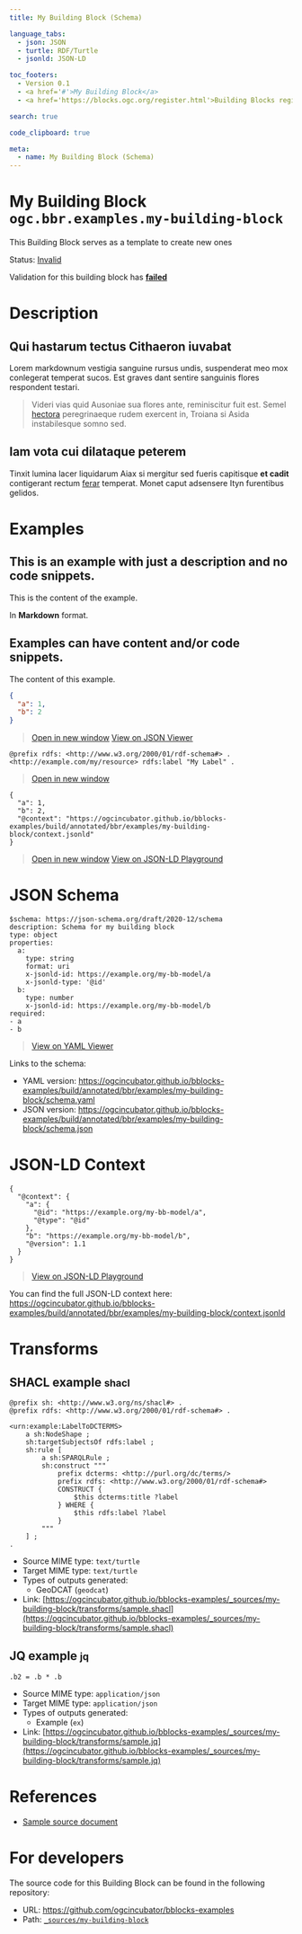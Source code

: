```yaml
---
title: My Building Block (Schema)

language_tabs:
  - json: JSON
  - turtle: RDF/Turtle
  - jsonld: JSON-LD

toc_footers:
  - Version 0.1
  - <a href='#'>My Building Block</a>
  - <a href='https://blocks.ogc.org/register.html'>Building Blocks register</a>

search: true

code_clipboard: true

meta:
  - name: My Building Block (Schema)
---
```



# My Building Block `ogc.bbr.examples.my-building-block`

This Building Block serves as a template to create new ones

<p class="status">
    <span data-rainbow-uri="http://www.opengis.net/def/status">Status</span>:
    <a href="http://www.opengis.net/def/status/invalid" target="_blank" data-rainbow-uri>Invalid</a>
</p>

<aside class="warning">
Validation for this building block has <strong><a href="https://github.com/ogcincubator/bblocks-examples/blob/master/build/tests/bbr/examples/my-building-block/" target="_blank">failed</a></strong>
</aside>

# Description

## Qui hastarum tectus Cithaeron iuvabat

Lorem markdownum vestigia sanguine rursus undis, suspenderat meo mox conlegerat
temperat sucos. Est graves dant sentire sanguinis flores respondent testari.

> Videri vias quid Ausoniae sua flores ante, reminiscitur fuit est. Semel
> [hectora](http://silvaque.org/) peregrinaeque rudem exercent in, Troiana si
> Asida instabilesque somno sed.

## Iam vota cui dilataque peterem

Tinxit lumina lacer liquidarum Aiax si mergitur sed fueris capitisque **et
cadit** contigerant rectum [ferar](http://prosternit.com/quoque.html) temperat.
Monet caput adsensere Ityn furentibus gelidos.
# Examples

## This is an example with just a description and no code snippets.

This is the content of the example.

In **Markdown** format.


## Examples can have content and/or code snippets.

The content of this example. 



```json
{
  "a": 1,
  "b": 2
}

```

<blockquote class="lang-specific json">
  <p class="example-links">
    <a target="_blank" href="https://ogcincubator.github.io/bblocks-examples/build/tests/bbr/examples/my-building-block/example_2_1.json">Open in new window</a>
    <a target="_blank" href="https://avillar.github.io/TreedocViewer/?dataParser=json&amp;dataUrl=https%3A%2F%2Fogcincubator.github.io%2Fbblocks-examples%2Fbuild%2Ftests%2Fbbr%2Fexamples%2Fmy-building-block%2Fexample_2_1.json&amp;expand=2&amp;option=%7B%22showTable%22%3A+false%7D">View on JSON Viewer</a></p>
</blockquote>




```turtle
@prefix rdfs: <http://www.w3.org/2000/01/rdf-schema#> .
<http://example.com/my/resource> rdfs:label "My Label" .
```

<blockquote class="lang-specific turtle">
  <p class="example-links">
    <a target="_blank" href="https://ogcincubator.github.io/bblocks-examples/build/tests/bbr/examples/my-building-block/example_2_2.ttl">Open in new window</a>
</blockquote>




```jsonld
{
  "a": 1,
  "b": 2,
  "@context": "https://ogcincubator.github.io/bblocks-examples/build/annotated/bbr/examples/my-building-block/context.jsonld"
}
```

<blockquote class="lang-specific jsonld">
  <p class="example-links">
    <a target="_blank" href="https://ogcincubator.github.io/bblocks-examples/build/tests/bbr/examples/my-building-block/example_2_1.jsonld">Open in new window</a>
    <a target="_blank" href="https://json-ld.org/playground/#json-ld=https%3A%2F%2Fogcincubator.github.io%2Fbblocks-examples%2Fbuild%2Ftests%2Fbbr%2Fexamples%2Fmy-building-block%2Fexample_2_1.jsonld">View on JSON-LD Playground</a>
</blockquote>



# JSON Schema

```yaml--schema
$schema: https://json-schema.org/draft/2020-12/schema
description: Schema for my building block
type: object
properties:
  a:
    type: string
    format: uri
    x-jsonld-id: https://example.org/my-bb-model/a
    x-jsonld-type: '@id'
  b:
    type: number
    x-jsonld-id: https://example.org/my-bb-model/b
required:
- a
- b

```

> <a target="_blank" href="https://avillar.github.io/TreedocViewer/?dataParser=yaml&amp;dataUrl=https%3A%2F%2Fogcincubator.github.io%2Fbblocks-examples%2Fbuild%2Fannotated%2Fbbr%2Fexamples%2Fmy-building-block%2Fschema.yaml&amp;expand=2&amp;option=%7B%22showTable%22%3A+false%7D">View on YAML Viewer</a>

Links to the schema:

* YAML version: <a href="https://ogcincubator.github.io/bblocks-examples/build/annotated/bbr/examples/my-building-block/schema.yaml" target="_blank">https://ogcincubator.github.io/bblocks-examples/build/annotated/bbr/examples/my-building-block/schema.yaml</a>
* JSON version: <a href="https://ogcincubator.github.io/bblocks-examples/build/annotated/bbr/examples/my-building-block/schema.json" target="_blank">https://ogcincubator.github.io/bblocks-examples/build/annotated/bbr/examples/my-building-block/schema.json</a>


# JSON-LD Context

```json--ldContext
{
  "@context": {
    "a": {
      "@id": "https://example.org/my-bb-model/a",
      "@type": "@id"
    },
    "b": "https://example.org/my-bb-model/b",
    "@version": 1.1
  }
}
```

> <a target="_blank" href="https://json-ld.org/playground/#json-ld=https%3A%2F%2Fogcincubator.github.io%2Fbblocks-examples%2Fbuild%2Fannotated%2Fbbr%2Fexamples%2Fmy-building-block%2Fcontext.jsonld">View on JSON-LD Playground</a>

You can find the full JSON-LD context here:
<a href="https://ogcincubator.github.io/bblocks-examples/build/annotated/bbr/examples/my-building-block/context.jsonld" target="_blank">https://ogcincubator.github.io/bblocks-examples/build/annotated/bbr/examples/my-building-block/context.jsonld</a>

# Transforms

## SHACL example <small>shacl</small>

```
@prefix sh: <http://www.w3.org/ns/shacl#> .
@prefix rdfs: <http://www.w3.org/2000/01/rdf-schema#> .

<urn:example:LabelToDCTERMS>
    a sh:NodeShape ;
    sh:targetSubjectsOf rdfs:label ;
    sh:rule [
        a sh:SPARQLRule ;
        sh:construct """
            prefix dcterms: <http://purl.org/dc/terms/>
            prefix rdfs: <http://www.w3.org/2000/01/rdf-schema#>
            CONSTRUCT {
                $this dcterms:title ?label
            } WHERE {
                $this rdfs:label ?label
            }
        """
    ] ;
.
```
* Source MIME type: `text/turtle`
* Target MIME type: `text/turtle`
* Types of outputs generated:
  * GeoDCAT (`geodcat`) 
* Link: [https://ogcincubator.github.io/bblocks-examples/_sources/my-building-block/transforms/sample.shacl](https://ogcincubator.github.io/bblocks-examples/_sources/my-building-block/transforms/sample.shacl)

## JQ example <small>jq</small>

```
.b2 = .b * .b
```
* Source MIME type: `application/json`
* Target MIME type: `application/json`
* Types of outputs generated:
  * Example (`ex`) 
* Link: [https://ogcincubator.github.io/bblocks-examples/_sources/my-building-block/transforms/sample.jq](https://ogcincubator.github.io/bblocks-examples/_sources/my-building-block/transforms/sample.jq)

# References

* [Sample source document](https://example.com/sources/1)

# For developers

The source code for this Building Block can be found in the following repository:

* URL: <a href="https://github.com/ogcincubator/bblocks-examples" target="_blank">https://github.com/ogcincubator/bblocks-examples</a>
* Path:
<code><a href="https://github.com/ogcincubator/bblocks-examples/blob/HEAD/_sources/my-building-block" target="_blank">_sources/my-building-block</a></code>

